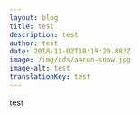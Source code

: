 ```yaml
---
layout: blog
title: test
description: test
author: test
date: 2018-11-02T18:19:20.883Z
image: /img/cds/aaron-snow.jpg
image-alt: test
translationKey: test
---
```

test
